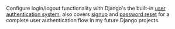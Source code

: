 Configure login/logout functionality with Django's the built-in [user authentication system](https://docs.djangoproject.com/en/3.1/topics/auth/), also covers [signup](https://learndjango.com/tutorials/django-signup-tutorial) and [password reset](https://learndjango.com/tutorials/django-password-reset-tutorial) for a complete user authentication flow in my future Django projects.
